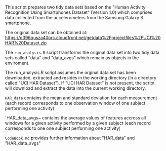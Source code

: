 This script prepares two tidy data sets based on the "Human Activity Recognition Using Smartphones Dataset" (Version 1.0) which comprises data collected from the accelerometers from the Samsung Galaxy S smartphone. 


The original data set can be obtained at: https://d396qusza40orc.cloudfront.net/getdata%2Fprojectfiles%2FUCI%20HAR%20Dataset.zip


The `run_analysis.R` script transforms the original data set into two tidy data sets called "data" and "data_avgs" which remain as objects in the enviroment.

The run_analysis.R script assumes the orginal data set has been downloaded, extracted and resides in the working directory (in a directory called "UCI HAR Dataset"). If "UCI HAR Dataset" is not present, the script will download and extract the data into the current working directory. 

`HAR_data` contains the mean and standard deviation for each measurement (each record corresponds to one observation window of one subject performing one activity)

`HAR_data_avgs~ contains the average values of features accross all windows for a given activity performed by a given subject (each record corresponds to one one subject performing one activity)

`CodeBook.md` provides further information about "HAR_data" and "HAR_data_avgs"

